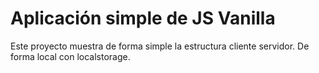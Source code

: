 # Aplicación simple de JS Vanilla

Este proyecto muestra de forma simple la estructura cliente servidor. De forma local con localstorage. 

